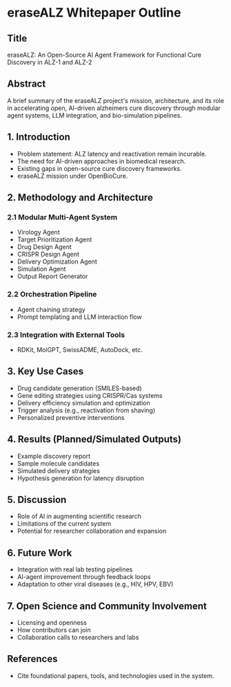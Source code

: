 # eraseALZ Whitepaper Outline

## Title
eraseALZ: An Open-Source AI Agent Framework for Functional Cure Discovery in ALZ-1 and ALZ-2

## Abstract
A brief summary of the eraseALZ project's mission, architecture, and its role in accelerating open, AI-driven alzheimers cure discovery through modular agent systems, LLM integration, and bio-simulation pipelines.

## 1. Introduction
- Problem statement: ALZ latency and reactivation remain incurable.
- The need for AI-driven approaches in biomedical research.
- Existing gaps in open-source cure discovery frameworks.
- eraseALZ mission under OpenBioCure.

## 2. Methodology and Architecture
### 2.1 Modular Multi-Agent System
- Virology Agent
- Target Prioritization Agent
- Drug Design Agent
- CRISPR Design Agent
- Delivery Optimization Agent
- Simulation Agent
- Output Report Generator

### 2.2 Orchestration Pipeline
- Agent chaining strategy
- Prompt templating and LLM interaction flow

### 2.3 Integration with External Tools
- RDKit, MolGPT, SwissADME, AutoDock, etc.

## 3. Key Use Cases
- Drug candidate generation (SMILES-based)
- Gene editing strategies using CRISPR/Cas systems
- Delivery efficiency simulation and optimization
- Trigger analysis (e.g., reactivation from shaving)
- Personalized preventive interventions

## 4. Results (Planned/Simulated Outputs)
- Example discovery report
- Sample molecule candidates
- Simulated delivery strategies
- Hypothesis generation for latency disruption

## 5. Discussion
- Role of AI in augmenting scientific research
- Limitations of the current system
- Potential for researcher collaboration and expansion

## 6. Future Work
- Integration with real lab testing pipelines
- AI-agent improvement through feedback loops
- Adaptation to other viral diseases (e.g., HIV, HPV, EBV)

## 7. Open Science and Community Involvement
- Licensing and openness
- How contributors can join
- Collaboration calls to researchers and labs

## References
- Cite foundational papers, tools, and technologies used in the system.


